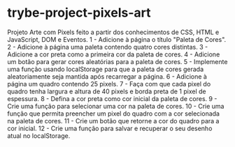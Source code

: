# trybe-project-pixels-art
Projeto Arte com Pixels feito a partir dos conhecimentos de CSS, HTML e JavaScript, DOM e Eventos.
1 - Adicione à página o título "Paleta de Cores".
2 - Adicione à página uma paleta contendo quatro cores distintas.
3 - Adicione a cor preta como a primeira cor da paleta de cores.
4 - Adicione um botão para gerar cores aleatórias para a paleta de cores.
5 - Implemente uma função usando localStorage para que a paleta de cores gerada aleatoriamente seja mantida após recarregar a página.
6 - Adicione à página um quadro contendo 25 pixels.
7 - Faça com que cada pixel do quadro tenha largura e altura de 40 pixels e borda preta de 1 pixel de espessura.
8 - Defina a cor preta como cor inicial da paleta de cores.
9 - Crie uma função para selecionar uma cor na paleta de cores.
10 - Crie uma função que permita preencher um pixel do quadro com a cor selecionada na paleta de cores.
11 - Crie um botão que retorne a cor do quadro para a cor inicial.
12 - Crie uma função para salvar e recuperar o seu desenho atual no localStorage.
